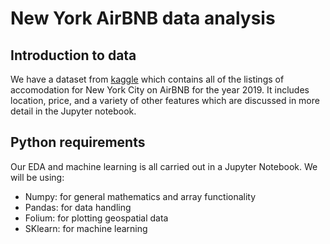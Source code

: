# New York AirBNB data analysis

## Introduction to data
We have a dataset from [kaggle](https://www.kaggle.com/dgomonov/new-york-city-airbnb-open-data) which contains all of the listings of accomodation for New York City on AirBNB for the year 2019. It includes location, price, and a variety of other features which are discussed in more detail in the Jupyter notebook.

## Python requirements
Our EDA and machine learning is all carried out in a Jupyter Notebook. We will be using:
* Numpy: for general mathematics and array functionality
* Pandas: for data handling
* Folium: for plotting geospatial data
* SKlearn: for machine learning